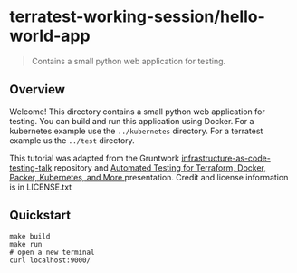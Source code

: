 # terratest-working-session/hello-world-app

> Contains a small python web application for testing.

## Overview

Welcome! This directory contains a small python web application for testing.
You can build and run this application using Docker.
For a kubernetes example use the `../kubernetes` directory.
For a terratest example us the `../test` directory.

This tutorial was adapted from the Gruntwork [infrastructure-as-code-testing-talk](https://github.com/gruntwork-io/infrastructure-as-code-testing-talk) repository and [Automated Testing for Terraform, Docker, Packer, Kubernetes, and More
](https://youtu.be/xhHOW0EF5u8) presentation. Credit and license information is in LICENSE.txt

## Quickstart

```
make build
make run
# open a new terminal
curl localhost:9000/
```
